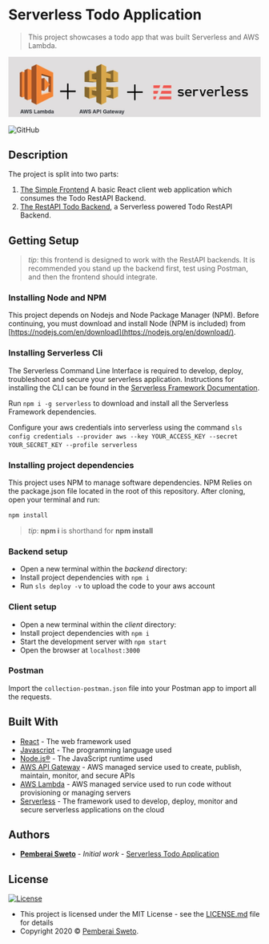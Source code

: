 ﻿# Serverless Todo Application

> This project showcases a todo app that was built Serverless and AWS Lambda.

![](aws-lambda-api-gateway-serverless.jpg)

![GitHub](https://img.shields.io/github/license/mashape/apistatus.svg)

## Description

The project is split into two parts:
1. [The Simple Frontend](/client) A basic React client web application which consumes the Todo RestAPI Backend. 
2. [The RestAPI Todo Backend](/backend), a Serverless powered Todo RestAPI Backend.

## Getting Setup

> _tip_: this frontend is designed to work with the RestAPI backends. It is recommended you stand up the backend first, test using Postman, and then the frontend should integrate.

### Installing Node and NPM
This project depends on Nodejs and Node Package Manager (NPM). Before continuing, you must download and install Node (NPM is included) from [https://nodejs.com/en/download](https://nodejs.org/en/download/).

### Installing Serverless Cli
The Serverless Command Line Interface is required to develop, deploy, troubleshoot and secure your serverless application. Instructions for installing the CLI can be found in the [Serverless Framework Documentation](https://www.serverless.com/framework/docs/).

Run `npm i -g serverless` to download and install all the Serverless Framework dependencies.

Configure your aws credentials into serverless using the command `sls config credentials --provider aws --key YOUR_ACCESS_KEY --secret YOUR_SECRET_KEY --profile serverless`

### Installing project dependencies

This project uses NPM to manage software dependencies. NPM Relies on the package.json file located in the root of this repository. After cloning, open your terminal and run:
```bash
npm install
```
>_tip_: **npm i** is shorthand for **npm install**

### Backend setup

* Open a new terminal within the _backend_ directory:
* Install project dependencies with `npm i`
* Run `sls deploy -v` to upload the code to your aws account

### Client setup

* Open a new terminal within the _client_ directory:
* Install project dependencies with `npm i`
* Start the development server with `npm start`
* Open the browser at `localhost:3000`

### Postman

Import the `collection-postman.json` file into your Postman app to import all the requests.

## Built With

* [React](https://reactjs.org/) - The web framework used
* [Javascript](https://en.wikipedia.org/wiki/JavaScript) - The programming language used
* [Node.js®](https://nodejs.org/) - The JavaScript runtime used
* [AWS API Gateway](https://aws.amazon.com/api-gateway/) - AWS managed service used to create, publish, maintain, monitor, and secure APIs
* [AWS Lambda](https://aws.amazon.com/lambda/) - AWS managed service used to run code without provisioning or managing servers
* [Serverless](https://www.serverless.com/) - The framework used to develop, deploy, monitor and secure serverless applications on the cloud

## Authors

* **[Pemberai Sweto](https://github.com/thepembeweb)** - *Initial work* - [Serverless Todo Application](https://github.com/thepembeweb/serverless-todo-app)

## License

[![License](http://img.shields.io/:license-mit-green.svg?style=flat-square)](http://badges.mit-license.org)

- This project is licensed under the MIT License - see the [LICENSE.md](LICENSE.md) file for details
- Copyright 2020 © [Pemberai Sweto](https://github.com/thepembeweb).





